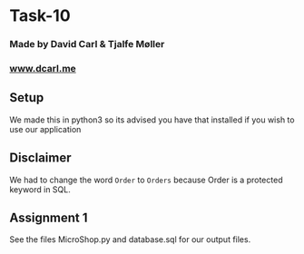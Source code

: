 # Task-10

### Made by David Carl & Tjalfe Møller
### www.dcarl.me

## Setup
We made this in python3 so its advised you have that installed if you wish to use our application

## Disclaimer
We had to change the word `Order` to `Orders` because Order is a protected keyword in SQL.

## Assignment 1
See the files MicroShop.py and database.sql for our output files.
